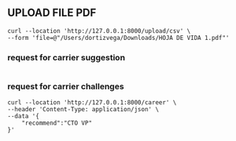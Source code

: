 ## UPLOAD FILE PDF

```
curl --location 'http://127.0.0.1:8000/upload/csv' \
--form 'file=@"/Users/dortizvega/Downloads/HOJA DE VIDA 1.pdf"'
```

### request for carrier suggestion
```

```


### request for carrier challenges
```
curl --location 'http://127.0.0.1:8000/career' \
--header 'Content-Type: application/json' \
--data '{
    "recommend":"CTO VP"
}'
```